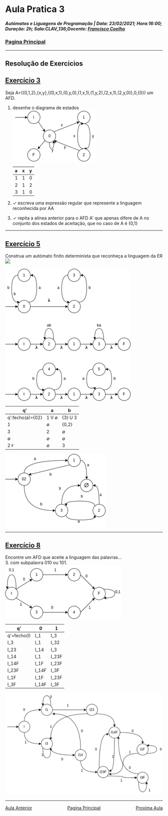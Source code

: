 # Aula Pratica 3 
##### *Autómatos e Liguagens de Programação* | **Data:** 23/02/2021; **Hora**:16:00; **Duração**: 2h; **Sala**:CLAV_136;**Docente**: [Francisco Coelho](../../#docentes)  
### [Pagina Principal](../../) 
---
## Resolução de Exercicios
## [Exercício 3](https://home.uevora.pt/~fc/alp/02-automatos_finitos/02.90-exercicios.html#exerc%C3%ADcio-03) 
Seja A=({0,1,2},{x,y},{(0,x,1),(0,y,0),(1,x,1),(1,y,2),(2,x,1),(2,y,0)},0,{0}) um AFD.

1. desenhe o diagrama de estados  
    ![Diagrama](ex3.png)  
        
    |a|x|y|
    |-|-|-|
    |1|1|0|
    |2|1|2|
    |3|1|0|  

2. ✓ escreva uma expressão regular que represente a linguagem reconhecida por AA
3. ✓ repita a alínea anterior para o AFD A' que apenas difere de A no conjunto dos estados de aceitação, que no caso de A é {0,1}  

---  
## [Exercício 5](https://home.uevora.pt/~fc/alp/02-automatos_finitos/02.90-exercicios.html#exerc%C3%ADcio-05) 

Construa um autómato finito determinista que reconheça a linguagem da ER <img src="https://render.githubusercontent.com/render/math?math=\large\(ab)^*(ba)^*">  

![pre_aut](5_ex.png)  

|q'|a|b|
|--|-|-|
|q':fecho(a)={02}|1 V &#8709;|{3} U 3|
|1|&#8709;|{0,2}|
|3|2|&#8709;|
|&#8709;|&#8709;|&#8709;|
|2 `F`|&#8709;|3|  

![5 automato](5_aut.png)


---
## [Exercício 8](https://home.uevora.pt/~fc/alp/02-automatos_finitos/02.90-exercicios.html#exerc%C3%ADcio-08)   
Encontre um AFD que aceite a linguagem das palavras...  
3. com subpalavra 010 ou 101.  
    ![pre_8](8_pre.png)  

|q'|0|1|
|--|-|-|
|q'=fecho(I)|I_1|I_3|
|I_3|I_1|I_32|
|I_23|I_14|I_3|
|I_14|I_1|I_23F|
|I_14F|I_1F|I_23F|
|I_23F|I_14F|I_3F|
|I_1F|I_1F|I_23F|
|I_3F|I_14F|I_3F|  

![8_aut](8_aut.png)

  

---  

<div id="nav">
<span class="left" ><a href="../aula2" >Aula Anterior</a></span>
<span> <a href="../../" >Pagina Principal</a></span>
<span class="right" ><a href="../aula4" >Proxima Aula</a></span>
</div>

<style>
#nav{
    position: inline-block;
    align-items: center;
    text-align: center;
    
}
.left{
    float: left;
}
.center{
    text-align=center;
}
.right{
    float: right;
}
.red{
    color: red;
}
.markdown-body blockquote {
    background:rgb(140 143 147 / 17%);
    padding: 0 1em;
    padding: 0 1em;
    color: #000000;
    border-left: 0.25em solid #007fff;
    }   
 </style>